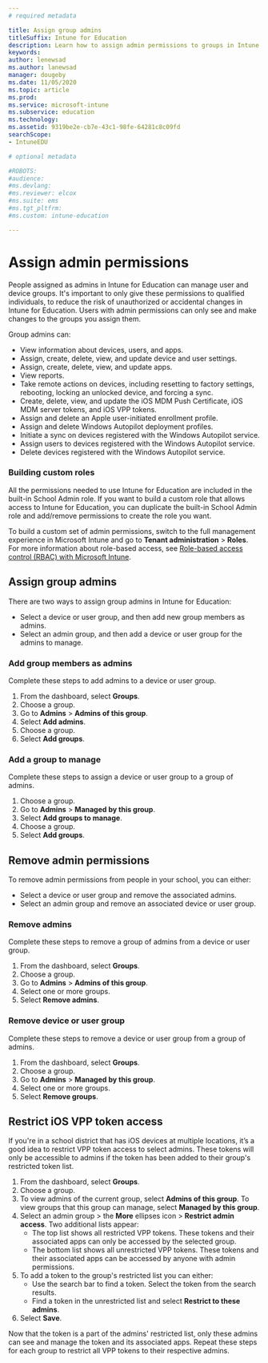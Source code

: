 ```yaml
---
# required metadata

title: Assign group admins  
titleSuffix: Intune for Education
description: Learn how to assign admin permissions to groups in Intune for Education.
keywords:
author: lenewsad
ms.author: lanewsad
manager: dougeby
ms.date: 11/05/2020
ms.topic: article
ms.prod:
ms.service: microsoft-intune
ms.subservice: education
ms.technology:
ms.assetid: 9319be2e-cb7e-43c1-98fe-64281c8c09fd
searchScope:
- IntuneEDU

# optional metadata

#ROBOTS:
#audience:
#ms.devlang:
#ms.reviewer: elcox
#ms.suite: ems
#ms.tgt_pltfrm:
#ms.custom: intune-education

---
```


# Assign admin permissions

People assigned as admins in Intune for Education can manage user and device groups. It's important to only give these permissions to qualified individuals, to reduce the risk of unauthorized or accidental changes in Intune for Education. Users with admin permissions can only see and make changes to the groups you assign them.  

Group admins can:  

- View information about devices, users, and apps.
- Assign, create, delete, view, and update device and user settings.
- Assign, create, delete, view, and update apps.
- View reports.
- Take remote actions on devices, including resetting to factory settings, rebooting, locking an unlocked device, and forcing a sync.  
- Create, delete, view, and update the iOS MDM Push Certificate, iOS MDM server tokens, and iOS VPP tokens.   
- Assign and delete an Apple user-initiated enrollment profile.  
- Assign and delete Windows Autopilot deployment profiles.  
- Initiate a sync on devices registered with the Windows Autopilot service.   
- Assign users to devices registered with the Windows Autopilot service.  
- Delete devices registered with the Windows Autopilot service.  


### Building custom roles  
All the permissions needed to use Intune for Education are included in the built-in School Admin role. If you want to build a custom role that allows access to Intune for Education, you can duplicate the built-in School Admin role and add/remove permissions to create the role you want.

To build a custom set of admin permissions, switch to the full management experience in Microsoft Intune and go to **Tenant administration** > **Roles**. For more information about role-based access, see [Role-based access control (RBAC) with Microsoft Intune](/mem/intune/fundamentals/role-based-access-control).  

## Assign group admins    
There are two ways to assign group admins in Intune for Education:

* Select a device or user group, and then add new group members as admins. 
* Select an admin group, and then add a device or user group for the admins to manage.  

### Add group members as admins   
Complete these steps to add admins to a device or user group.  

1. From the dashboard, select **Groups**.
2. Choose a group.   
3. Go to **Admins** > **Admins of this group**.  
4. Select **Add admins**.
5. Choose a group. 
6. Select **Add groups**.   

### Add a group to manage  
Complete these steps to assign a device or user group to a group of admins.  

1. Choose a group.  
2. Go to **Admins** > **Managed by this group**.  
3. Select **Add groups to manage**.  
4. Choose a group.  
5. Select **Add groups**.  

## Remove admin permissions  

To remove admin permissions from people in your school, you can either:  
* Select a device or user group and remove the associated admins.  
* Select an admin group and remove an associated device or user group.  

### Remove admins  
Complete these steps to remove a group of admins from a device or user group.   
1. From the dashboard, select **Groups**.
2. Choose a group. 
3. Go to **Admins** > **Admins of this group**.
4. Select one or more groups.   
5. Select **Remove admins**.  

### Remove device or user group  
Complete these steps to remove a device or user group from a group of admins. 
1. From the dashboard, select **Groups**.  
2. Choose a group.  
3. Go to **Admins** > **Managed by this group**.
4. Select one or more groups.  
5. Select **Remove groups**.  

## Restrict iOS VPP token access
If you're in a school district that has iOS devices at multiple locations, it’s a good idea to restrict VPP token access to select admins. These tokens will only be accessible to admins if the token has been added to their group's restricted token list.       

1. From the dashboard, select **Groups**.  
2. Choose a group.   
3. To view admins of the current group, select **Admins of this group**. To view groups that this group can manage, select **Managed by this group**.  
4. Select an admin group > the **More** ellipses icon > **Restrict admin access**. Two additional lists appear:  
    * The top list shows all restricted VPP tokens. These tokens and their associated apps can only be accessed by the selected group.  
    * The bottom list shows all unrestricted VPP tokens. These tokens and their associated apps can be accessed by anyone with admin permissions.  
5. To add a token to the group's restricted list you can either:  
    * Use the search bar to find a token. Select the token from the search results.  
    * Find a token in the unrestricted list and select **Restrict to these admins**.  
6. Select **Save**.   

Now that the token is a part of the admins' restricted list, only these admins can see and manage the token and its associated apps. Repeat these steps for each group to restrict all VPP tokens to their respective admins.  
